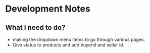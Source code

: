 # Development Notes
## What I need to do?
-  making the dropdown menu items to go through various pages.
- Give status to products and add buyerid and seller id.